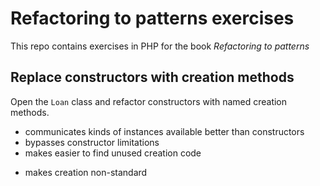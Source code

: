# Refactoring to patterns exercises
 
This repo contains exercises in PHP for the book *Refactoring to patterns*

## Replace constructors with creation methods

Open the `Loan` class and refactor constructors with named creation methods. 

+ communicates kinds of instances available better than constructors
+ bypasses constructor limitations
+ makes easier to find unused creation code
- makes creation non-standard